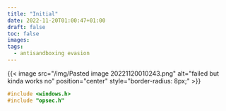 ```yaml
---
title: "Initial"
date: 2022-11-20T01:00:47+01:00
draft: false
toc: false
images:
tags:
  - antisandboxing evasion
---
```



{{< image src="/img/Pasted image 20221120010243.png" alt="failed but kinda works no" position="center" style="border-radius: 8px;" >}}


```cpp
#include <windows.h>
#include "opsec.h"
```
